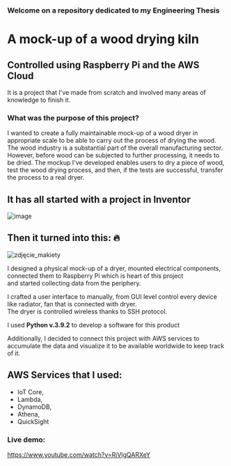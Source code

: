### Welcome on a repository dedicated to my Engineering Thesis
# A mock-up of a wood drying kiln 
## Controlled using Raspberry Pi and the AWS Cloud

It is a project that I've made from scratch and involved many areas of knowledge to finish it.

### What was the purpose of this project?
I wanted to create a fully maintainable mock-up of a wood dryer in appropriate scale to be able to carry out the process of drying the wood.  
The wood industry is a substantial part of the overall manufacturing sector. However, before wood can be subjected to further processing, it needs to be dried. The mockup I've developed enables users to dry a piece of wood, test the wood drying process, and then, if the tests are successful, transfer the process to a real dryer.  

## It has all started with a project in Inventor  
![image](https://github.com/Kamil16345/Wood_kiln/assets/75177619/404c728a-71b9-4907-afe2-ba00ea979918)

## Then it turned into this: 🔥  
![zdjęcie_makiety](https://github.com/Kamil16345/Wood_kiln/assets/75177619/3e9ad63a-833f-4b3e-97b4-4b1cc2bb0b71)

I designed a physical mock-up of a dryer, mounted electrical components, connected them to Raspberry Pi which is heart of this project  
and started collecting data from the periphery.  

I crafted a user interface to manually, from GUI level control every device like radiator, fan that is connected with dryer.  
The dryer is controlled wireless thanks to SSH protocol.  

I used **Python v.3.9.2** to develop a software for this product

Additionally, I decided to connect this project with AWS services to accumulate the data and visualize it to be available worldwide to keep track of it.  
## AWS Services that I used:
* IoT Core,
* Lambda,
* DynamoDB,
* Athena,
* QuickSight

### Live demo:  
https://www.youtube.com/watch?v=RiVlgQARXeY

